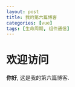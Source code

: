 ```yaml
---
layout: post
title: 我的第六篇博客
categories: [vue]
tags: [生命周期, 组件通信]
---
```


# 欢迎访问

**你好**, 这是我的第六篇博客.